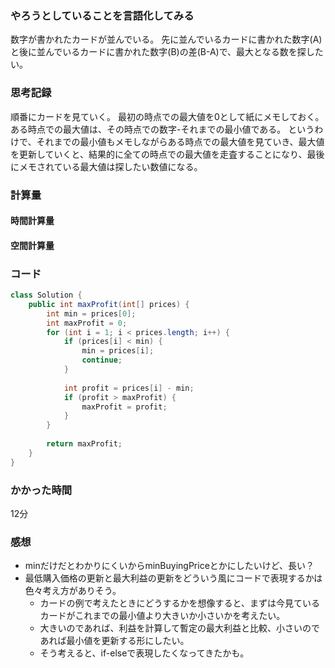 ### やろうとしていることを言語化してみる
数字が書かれたカードが並んでいる。
先に並んでいるカードに書かれた数字(A)と後に並んでいるカードに書かれた数字(B)の差(B-A)で、最大となる数を探したい。

### 思考記録
順番にカードを見ていく。
最初の時点での最大値を0として紙にメモしておく。
ある時点での最大値は、その時点での数字-それまでの最小値である。
というわけで、それまでの最小値もメモしながらある時点での最大値を見ていき、最大値を更新していくと、結果的に全ての時点での最大値を走査することになり、最後にメモされている最大値は探したい数値になる。

### 計算量
#### 時間計算量

#### 空間計算量


### コード
```Java
class Solution {
    public int maxProfit(int[] prices) {
        int min = prices[0];
        int maxProfit = 0;
        for (int i = 1; i < prices.length; i++) {
            if (prices[i] < min) {
                min = prices[i];
                continue;
            }
            
            int profit = prices[i] - min;
            if (profit > maxProfit) {
                maxProfit = profit;
            }
        }
        
        return maxProfit;
    }
}
```
### かかった時間
12分

### 感想
- minだけだとわかりにくいからminBuyingPriceとかにしたいけど、長い？
- 最低購入価格の更新と最大利益の更新をどういう風にコードで表現するかは色々考え方がありそう。
  - カードの例で考えたときにどうするかを想像すると、まずは今見ているカードがこれまでの最小値より大きいか小さいかを考えたい。
  - 大きいのであれば、利益を計算して暫定の最大利益と比較、小さいのであれば最小値を更新する形にしたい。
  - そう考えると、if-elseで表現したくなってきたかも。